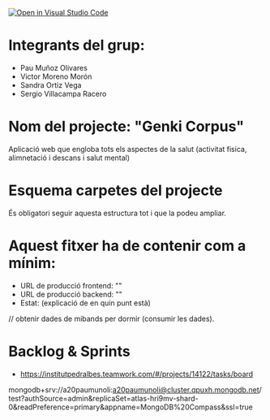 [![Open in Visual Studio Code](https://classroom.github.com/assets/open-in-vscode-f059dc9a6f8d3a56e377f745f24479a46679e63a5d9fe6f495e02850cd0d8118.svg)](https://classroom.github.com/online_ide?assignment_repo_id=7315816&assignment_repo_type=AssignmentRepo)

# Integrants del grup:
- Pau Muñoz Olivares
- Victor Moreno Morón
- Sandra Ortiz Vega
- Sergio Villacampa Racero

# Nom del projecte: "Genki Corpus"
Aplicació web que engloba tots els aspectes de la salut (activitat fisica, alimnetació i descans i salut mental)

# Esquema carpetes del projecte


És obligatori seguir aquesta estructura tot i que la podeu ampliar.

# Aquest fitxer ha de contenir com a mínim:
 * URL de producció frontend: ""
 * URL de producció backend: ""
 * Estat: (explicació de en quin punt està)


// obtenir dades de mibands per dormir (consumir les dades).

# Backlog & Sprints
 * https://institutpedralbes.teamwork.com/#/projects/14122/tasks/board


mongodb+srv://a20paumunoli:a20paumunoli@cluster.qpuxh.mongodb.net/test?authSource=admin&replicaSet=atlas-hri9mv-shard-0&readPreference=primary&appname=MongoDB%20Compass&ssl=true